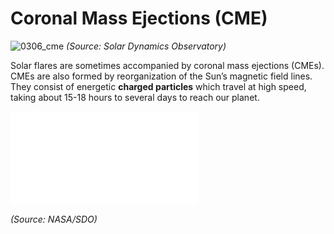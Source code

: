 # Coronal Mass Ejections (CME)

![0306_cme](./static/0306_cme.jpg)
*(Source:  Solar Dynamics Observatory)*

Solar flares are sometimes accompanied by coronal mass ejections (CMEs).  CMEs are also formed by reorganization of the Sun’s magnetic field lines.  They consist of energetic **charged particles** which travel at high speed, taking about 15-18 hours to several days to reach our planet.

<iframe src="./videos/CME_eruption.mp4" frameborder="0" allowfullscreen></iframe>

*(Source: NASA/SDO)*
